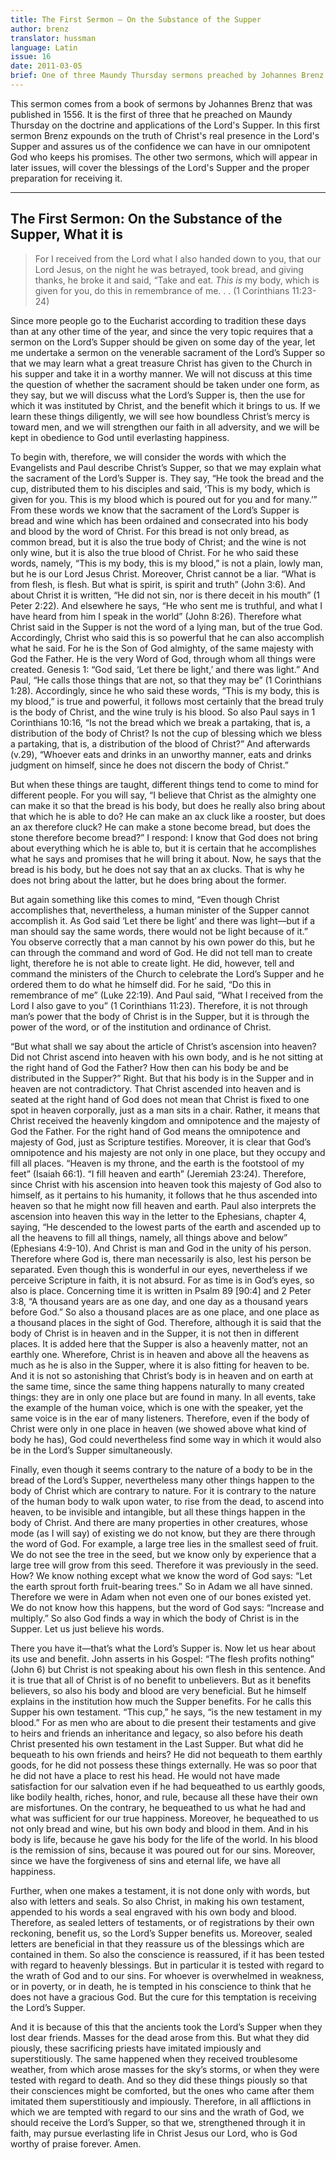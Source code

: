 ```yaml
---
title: The First Sermon – On the Substance of the Supper
author: brenz
translator: hussman
language: Latin
issue: 16
date: 2011-03-05 
brief: One of three Maundy Thursday sermons preached by Johannes Brenz.
---
```


This sermon comes from a book of sermons by Johannes Brenz that was published in 1556. It is the first of three that he preached on Maundy Thursday on the doctrine and applications of the Lord's Supper. In this first sermon Brenz expounds on the truth of Christ's real presence in the Lord's Supper and assures us of the confidence we can have in our omnipotent God who keeps his promises. The other two sermons, which will appear in later issues, will cover the blessings of the Lord's Supper and the proper preparation for receiving it.

---

## The First Sermon: On the Substance of the Supper, What it is

> For I received from the Lord what I also handed down to you, that our Lord Jesus, on the night he was betrayed, took bread, and giving thanks, he broke it and said, “Take and eat. *This is* my body, which is given for you, do this in remembrance of me. . . (1 Corinthians 11:23-24)

Since more people go to the Eucharist according to tradition these days than at any other time of the year, and since the very topic requires that a sermon on the Lord’s Supper should be given on some day of the year, let me undertake a sermon on the venerable sacrament of the Lord’s Supper so that we may learn what a great treasure Christ has given to the Church in his supper and take it in a worthy manner. We will not discuss at this time the question of whether the sacrament should be taken under one form, as they say, but we will discuss what the Lord’s Supper is, then the use for which it was instituted by Christ, and the benefit which it brings to us. If we learn these things diligently, we will see how boundless Christ’s mercy is toward men, and we will strengthen our faith in all adversity, and we will be kept in obedience to God until everlasting happiness. 

To begin with, therefore, we will consider the words with which the Evangelists and Paul describe Christ’s Supper, so that we may explain what the sacrament of the Lord’s Supper is. They say, “He took the bread and the cup, distributed them to his disciples and said, ‘This is my body, which is given for you. This is my blood which is poured out for you and for many.’” From these words we know that the sacrament of the Lord’s Supper is bread and wine which has been ordained and consecrated into his body and blood by the word of Christ. For this bread is not only bread, as common bread, but it is also the true body of Christ; and the wine is not only wine, but it is also the true blood of Christ. For he who said these words, namely, “This is my body, this is my blood,” is not a plain, lowly man, but he is our Lord Jesus Christ. Moreover, Christ cannot be a liar. “What is from flesh, is flesh. But what is spirit, is spirit and truth” (John 3:6). And about Christ it is written, “He did not sin, nor is there deceit in his mouth” (1 Peter 2:22). And elsewhere he says, “He who sent me is truthful, and what I have heard from him I speak in the world” (John 8:26). Therefore what Christ said in the Supper is not the word of a lying man, but of the true God. Accordingly, Christ who said this is so powerful that he can also accomplish what he said. For he is the Son of God almighty, of the same majesty with God the Father. He is the very Word of God, through whom all things were created. Genesis 1: “God said, ‘Let there be light,’ and there was light.” And Paul, “He calls those things that are not, so that they may be” (1 Corinthians 1:28). Accordingly, since he who said these words, “This is my body, this is my blood,” is true and powerful, it follows most certainly that the bread truly is the body of Christ, and the wine truly is his blood. So also Paul says in 1 Corinthians 10:16, “Is not the bread which we break a partaking, that is, a distribution of the body of Christ? Is not the cup of blessing which we bless a partaking, that is, a distribution of the blood of Christ?” And afterwards (v.29), “Whoever eats and drinks in an unworthy manner, eats and drinks judgment on himself, since he does not discern the body of Christ.” 

But when these things are taught, different things tend to come to mind for different people. For you will say, “I believe that Christ as the almighty one can make it so that the bread is his body, but does he really also bring about that which he is able to do? He can make an ax cluck like a rooster, but does an ax therefore cluck? He can make a stone become bread, but does the stone therefore become bread?” I respond: I know that God does not bring about everything which he is able to, but it is certain that he accomplishes what he says and promises that he will bring it about. Now, he says that the bread is his body, but he does not say that an ax clucks. That is why he does not bring about the latter, but he does bring about the former. 

But again something like this comes to mind, “Even though Christ accomplishes that, nevertheless, a human minister of the Supper cannot accomplish it. As God said ‘Let there be light’ and there was light—but if a man should say the same words, there would not be light because of it.” You observe correctly that a man cannot by his own power do this, but he can through the command and word of God. He did not tell man to create light, therefore he is not able to create light. He did, however, tell and command the ministers of the Church to celebrate the Lord’s Supper and he ordered them to do what he himself did. For he said, “Do this in remembrance of me” (Luke 22:19). And Paul said, “What I received from the Lord I also gave to you” (1 Corinthians 11:23). Therefore, it is not through man’s power that the body of Christ is in the Supper, but it is through the power of the word, or of the institution and ordinance of Christ. 

“But what shall we say about the article of Christ’s ascension into heaven? Did not Christ ascend into heaven with his own body, and is he not sitting at the right hand of God the Father? How then can his body be and be distributed in the Supper?” Right. But that his body is in the Supper and in heaven are not contradictory. That Christ ascended into heaven and is seated at the right hand of God does not mean that Christ is fixed to one spot in heaven corporally, just as a man sits in a chair. Rather, it means that Christ received the heavenly kingdom and omnipotence and the majesty of God the Father. For the right hand of God means the omnipotence and majesty of God, just as Scripture testifies. Moreover, it is clear that God’s omnipotence and his majesty are not only in one place, but they occupy and fill all places. “Heaven is my throne, and the earth is the footstool of my feet” (Isaiah 66:1). “I fill heaven and earth” (Jeremiah 23:24). Therefore, since Christ with his ascension into heaven took this majesty of God also to himself, as it pertains to his humanity, it follows that he thus ascended into heaven so that he might now fill heaven and earth. Paul also interprets the ascension into heaven this way in the letter to the Ephesians, chapter 4, saying, “He descended to the lowest parts of the earth and ascended up to all the heavens to fill all things, namely, all things above and below” (Ephesians 4:9-10). And Christ is man and God in the unity of his person. Therefore where God is, there man necessarily is also, lest his person be separated. Even though this is wonderful in our eyes, nevertheless if we perceive Scripture in faith, it is not absurd. For as time is in God’s eyes, so also is place. Concerning time it is written in Psalm 89 [90:4] and 2 Peter 3:8, “A thousand years are as one day, and one day as a thousand years before God.” So also a thousand places are as one place, and one place as a thousand places in the sight of God. Therefore, although it is said that the body of Christ is in heaven and in the Supper, it is not then in different places. It is added here that the Supper is also a heavenly matter, not an earthly one. Wherefore, Christ is in heaven and above all the heavens as much as he is also in the Supper, where it is also fitting for heaven to be. And it is not so astonishing that Christ’s body is in heaven and on earth at the same time, since the same thing happens naturally to many created things: they are in only one place but are found in many. In all events, take the example of the human voice, which is one with the speaker, yet the same voice is in the ear of many listeners. Therefore, even if the body of Christ were only in one place in heaven (we showed above what kind of body he has), God could nevertheless find some way in which it would also be in the Lord’s Supper simultaneously. 

Finally, even though it seems contrary to the nature of a body to be in the bread of the Lord’s Supper, nevertheless many other things happen to the body of Christ which are contrary to nature. For it is contrary to the nature of the human body to walk upon water, to rise from the dead, to ascend into heaven, to be invisible and intangible, but all these things happen in the body of Christ. And there are many properties in other creatures, whose mode (as I will say) of existing we do not know, but they are there through the word of God. For example, a large tree lies in the smallest seed of fruit. We do not see the tree in the seed, but we know only by experience that a large tree will grow from this seed. Therefore it was previously in the seed. How? We know nothing except what we know the word of God says: “Let the earth sprout forth fruit-bearing trees.” So in Adam we all have sinned. Therefore we were in Adam when not even one of our bones existed yet. We do not know how this happens, but the word of God says: “Increase and multiply.” So also God finds a way in which the body of Christ is in the Supper. Let us just believe his words. 

There you have it—that’s what the Lord’s Supper is. Now let us hear about its use and benefit. John asserts in his Gospel: “The flesh profits nothing” (John 6) but Christ is not speaking about his own flesh in this sentence. And it is true that all of Christ is of no benefit to unbelievers. But as it benefits believers, so also his body and blood are very beneficial. But he himself explains in the institution how much the Supper benefits. For he calls this Supper his own testament. “This cup,” he says, “is the new testament in my blood.” For as men who are about to die present their testaments and give to heirs and friends an inheritance and legacy, so also before his death Christ presented his own testament in the Last Supper. But what did he bequeath to his own friends and heirs? He did not bequeath to them earthly goods, for he did not possess these things externally. He was so poor that he did not have a place to rest his head. He would not have made satisfaction for our salvation even if he had bequeathed to us earthly goods, like bodily health, riches, honor, and rule, because all these have their own are misfortunes. On the contrary, he bequeathed to us what he had and what was sufficient for our true happiness. Moreover, he bequeathed to us not only bread and wine, but his own body and blood in them. And in his body is life, because he gave his body for the life of the world. In his blood is the remission of sins, because it was poured out for our sins. Moreover, since we have the forgiveness of sins and eternal life, we have all happiness. 

Further, when one makes a testament, it is not done only with words, but also with letters and seals. So also Christ, in making his own testament, appended to his words a seal engraved with his own body and blood. Therefore, as sealed letters of testaments, or of registrations by their own reckoning, benefit us, so the Lord’s Supper benefits us. Moreover, sealed letters are beneficial in that they reassure us of the blessings which are contained in them. So also the conscience is reassured, if it has been tested with regard to heavenly blessings. But in particular it is tested with regard to the wrath of God and to our sins. For whoever is overwhelmed in weakness, or in poverty, or in death, he is tempted in his conscience to think that he does not have a gracious God. But the cure for this temptation is receiving the Lord’s Supper. 

And it is because of this that the ancients took the Lord’s Supper when they lost dear friends. Masses for the dead arose from this. But what they did piously, these sacrificing priests have imitated impiously and superstitiously. The same happened when they received troublesome weather, from which arose masses for the sky’s storms, or when they were tested with regard to death. And so they did these things piously so that their consciences might be comforted, but the ones who came after them imitated them superstitiously and impiously. Therefore, in all afflictions in which we are tempted with regard to our sins and the wrath of God, we should receive the Lord’s Supper, so that we, strengthened through it in faith, may pursue everlasting life in Christ Jesus our Lord, who is God worthy of praise forever. Amen.
